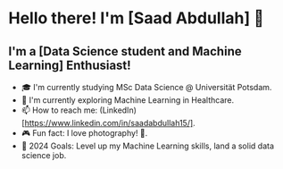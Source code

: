 # Hello there! I'm [Saad Abdullah] 👋

## I'm a [Data Science student and Machine Learning] Enthusiast!

- 🎓 I'm currently studying MSc Data Science @ Universität Potsdam.
- 🌱 I'm currently exploring Machine Learning in Healthcare.
- 📫 How to reach me: (LinkedIn)[https://www.linkedin.com/in/saadabdullah15/].
- 🎮 Fun fact: I love photography! 📸.
- 🎯 2024 Goals: Level up my Machine Learning skills, land a solid data science job.
